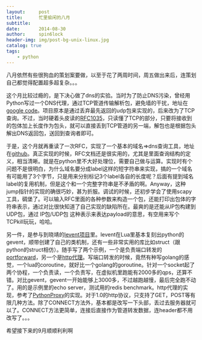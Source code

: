 ```yaml
---
layout:     post
title:      忙里偷闲的八月
subtitle:   
date:       2014-08-30
author:     spin6lock
header-img: img/post-bg-unix-linux.jpg
catalog: true
tags:
    - python
---
```

八月依然有些很狗血的策划案要做，以至于花了两周时间，周五做出来后，连策划自己都觉得配置超多超复杂。。。

这个月比较过瘾的，是下决心做了dns的实验。当时为了防止DNS污染，曾经用Python写过一个DNS代理，通过TCP管道传输解析包，避免墙的干扰，地址在[google code](https://code.google.com/p/pydnsproxy/)。项目原本是通过丢弃最先返回的udp包来实现的，后来改为了TCP查询。不过，当时硬着头皮读的[RFC1035](https://www.ietf.org/rfc/rfc1035.txt)，只读懂了TCP的部分，只要将接收到的包体加上长度作为包头，就可以直接丢到TCP管道的另一端，解包也是根据包头解出DNS返回包，送回到查询者即可。

于是，这个月就再重读了一次RFC，实现了一个基本的域名=>dns查询工具，地址在[github](https://github.com/spin6lock/dns_experiment)。真正实现的时候，RFC文档还是很实用的，尤其是里面查询结构的定义，相当清晰。就是在python里不大好处理位，需要自己做与运算。实现时有个问题不是很明白，为什么域名要分成label这样的短字符串来实现，搞的一个域名有可能用了3个字节，只是用来分别标记3个label各自的长度呢？后面有提到域名label的复用机制，但是这个和一个完整字符串是不矛盾的啊。Anyway，这种jump指针的实现的确很巧妙，甚为折服。调试的时候，还初步学会了使用scapy工具，碉堡了。可以输入RFC里面的各种参数来构造一个包，还能打印出包体的字符串表示，通过对比很快知道了自己实现的缺陷所在。最爽的是还能从IP包构建到UDP包，通过 IP包/UDP包 这种表示来表达payload的意思，有空用来写个TCPkill玩玩，哈哈。

另一件，是参与到晓靖的[levent项目](https://github.com/xjdrew/levent.git)里。levent在Lua里基本复刻出python的gevent，顺带创建了自己的类机制，还有一些非常实用的库比如struct（跟python的struct相仿）。随手写了两个示例，一个是负责端口转发的[portforward](https://github.com/xjdrew/levent/blob/master/examples/portforward.lua)，另一个是[http代理](https://github.com/xjdrew/levent/blob/master/examples/http_proxy_server.lua)。写端口转发的时候，竟然有种写golang的感觉，一个lua的coroutine，就好比一个golang的goroutine。针对一个socket起了两个协程，一个负责读，一个负责写，在虚拟机里跑能有2000多的qps，还算不错。对比gevent，gevent一开始能够上3000多，不过越跑越慢，最后完全跑不动了。用的是示例里的echo server，测试用的redis benchmark。http代理的实现，参考了[PythonProxy](https://code.google.com/p/python-proxy/source/browse/trunk/PythonProxy.py)的实现。对于1.0的http协议，只支持了GET，POST等有限几种方法。除了CONNECT方法外，基本都是改写一下头部，丢过去服务器就可以了。CONNECT方法更简单，连接后直接作为管道转发数据，连header都不用改写了。。。

希望接下来的9月顺顺利利啊

